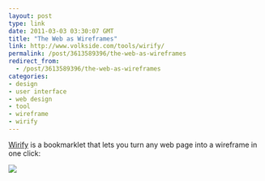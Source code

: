 ```yaml
---
layout: post
type: link
date: 2011-03-03 03:30:07 GMT
title: "The Web as Wireframes"
link: http://www.volkside.com/tools/wirify/
permalink: /post/3613589396/the-web-as-wireframes
redirect_from: 
  - /post/3613589396/the-web-as-wireframes
categories:
- design
- user interface
- web design
- tool
- wireframe
- wirify
---
```

[Wirify](http://www.volkside.com/tools/wirify/) is a bookmarklet that lets you turn any web page into a wireframe in one click:

![](http://www.volkside.com/wp/wp-content/uploads/2010/12/New-York-Times-Original-vs-Wirify-wireframe-540x501.jpg)